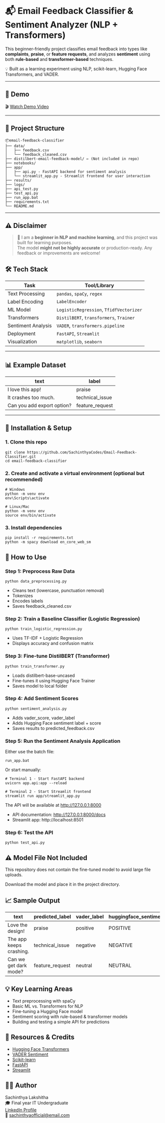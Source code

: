 # 📬 Email Feedback Classifier & Sentiment Analyzer (NLP + Transformers)

This beginner-friendly project classifies email feedback into types like **complaints**, **praise**, or **feature requests**, and analyzes **sentiment** using both **rule-based** and **transformer-based** techniques.

💡 Built as a learning experiment using NLP, scikit-learn, Hugging Face Transformers, and VADER.

---

## 🎥 Demo

🎬 [Watch Demo Video](https://youtu.be/sample-demo-link)

---

## 📁 Project Structure

```
📦email-feedback-classifier
├── data/
│   ├── feedback.csv
│   └── feedback_cleaned.csv
├── distilbert-email-feedback-model/ ← (Not included in repo)
├── notebooks/
├── app/
│   ├── api.py - FastAPI backend for sentiment analysis
│   └── streamlit_app.py - Streamlit frontend for user interaction 
├── results/
├── logs/
├── api_test.py
├── test_api.py
├── run_app.bat
├── requirements.txt
└── README.md
```

---

## ⚠️ Disclaimer

> 🚧 I am a **beginner in NLP and machine learning**, and this project was built for learning purposes.  
> The model **might not be highly accurate** or production-ready. Any feedback or improvements are welcome!

## 🛠️ Tech Stack

| Task              | Tool/Library                        |
|-------------------|-------------------------------------|
| Text Processing   | `pandas`, `spaCy`, `regex`          |
| Label Encoding    | `LabelEncoder`                      |
| ML Model          | `LogisticRegression`, `TfidfVectorizer` |
| Transformers      | `DistilBERT`, `transformers`, `Trainer` |
| Sentiment Analysis| `VADER`, `transformers.pipeline`    |
| Deployment        | `FastAPI`, `Streamlit`              |
| Visualization     | `matplotlib`, `seaborn`             |

---

## 📊 Example Dataset

| text                                  | label            |
|--------------------------------------|------------------|
| I love this app!                     | praise           |
| It crashes too much.                 | technical_issue  |
| Can you add export option?           | feature_request  |

---

## 🔧 Installation & Setup

### 1. Clone this repo

```
git clone https://github.com/SachinthyaCodes/Email-Feedback-Classifier.git
cd email-feedback-classifier
```

### 2. Create and activate a virtual environment (optional but recommended)

```
# Windows
python -m venv env
env\Scripts\activate

# Linux/Mac
python -m venv env
source env/bin/activate
```

### 3. Install dependencies

```
pip install -r requirements.txt
python -m spacy download en_core_web_sm
```

## 🚀 How to Use

### Step 1: Preprocess Raw Data

```
python data_preprocessing.py
```
- Cleans text (lowercase, punctuation removal)
- Tokenizes
- Encodes labels
- Saves feedback_cleaned.csv

### Step 2: Train a Baseline Classifier (Logistic Regression)

```
python train_logistic_regression.py
```
- Uses TF-IDF + Logistic Regression
- Displays accuracy and confusion matrix

### Step 3: Fine-tune DistilBERT (Transformer)

```
python train_transformer.py
```
- Loads distilbert-base-uncased
- Fine-tunes it using Hugging Face Trainer
- Saves model to local folder

### Step 4: Add Sentiment Scores

```
python sentiment_analysis.py
```
- Adds vader_score, vader_label
- Adds Hugging Face sentiment label + score
- Saves results to predicted_feedback.csv

### Step 5: Run the Sentiment Analysis Application

Either use the batch file:
```
run_app.bat
```

Or start manually:
```
# Terminal 1 - Start FastAPI backend
uvicorn app.api:app --reload

# Terminal 2 - Start Streamlit frontend
streamlit run app/streamlit_app.py
```

The API will be available at http://127.0.0.1:8000
- API documentation: http://127.0.0.1:8000/docs
- Streamlit app: http://localhost:8501

### Step 6: Test the API

```
python test_api.py
```

## ⚠️ Model File Not Included

This repository does not contain the fine-tuned model to avoid large file uploads.

Download the model and place it in the project directory.

## 📈 Sample Output

| text | predicted_label | vader_label | huggingface_sentiment |
|------|----------------|------------|----------------------|
| Love the design! | praise | positive | POSITIVE |
| The app keeps crashing. | technical_issue | negative | NEGATIVE |
| Can we get dark mode? | feature_request | neutral | NEUTRAL |

## 💡 Key Learning Areas

- Text preprocessing with spaCy
- Basic ML vs. Transformers for NLP
- Fine-tuning a Hugging Face model
- Sentiment scoring with rule-based & transformer models
- Building and testing a simple API for predictions

## 🧠 Resources & Credits

- [Hugging Face Transformers](https://huggingface.co/docs/transformers/index)
- [VADER Sentiment](https://github.com/cjhutto/vaderSentiment)
- [Scikit-learn](https://scikit-learn.org/)
- [FastAPI](https://fastapi.tiangolo.com/)
- [Streamlit](https://streamlit.io/)

## 🙋‍♂️ Author

Sachinthya Lakshitha  
🎓 Final year IT Undergraduate  
[LinkedIn Profile](https://www.linkedin.com/in/sachinthya-lakshitha/)  
📧 sachinthyaofficial@email.com
